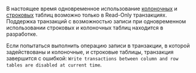 В настоящее время одновременное использование [колоночных](../concepts/glossary.md#column-oriented-table) и [строковых](../concepts/glossary.md#row-oriented-table) таблиц возможно только в Read-Only транзакциях. Поддержка транзакций с возможностью записи при одновременном использовании строковых и колоночных таблиц находится в разработке.

Если попытаться выполнить операцию записи в транзакции, в которой задействованы и колоночные, и строковые таблицы, транзакция завершится с ошибкой: `Write transactions between column and row tables are disabled at current time`.
